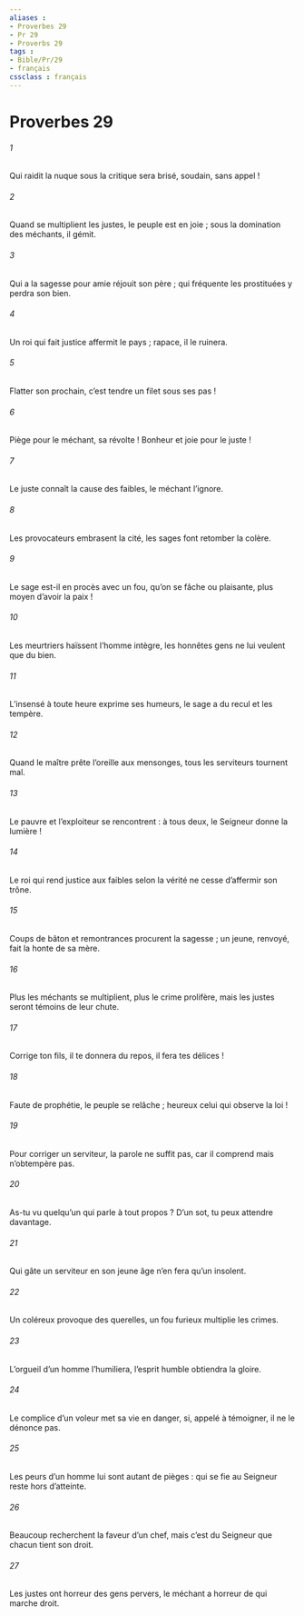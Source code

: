 ```yaml
---
aliases : 
- Proverbes 29
- Pr 29
- Proverbs 29
tags : 
- Bible/Pr/29
- français
cssclass : français
---
```


# Proverbes 29

###### 1
Qui raidit la nuque sous la critique
sera brisé, soudain, sans appel !
###### 2
Quand se multiplient les justes, le peuple est en joie ;
sous la domination des méchants, il gémit.
###### 3
Qui a la sagesse pour amie réjouit son père ;
qui fréquente les prostituées y perdra son bien.
###### 4
Un roi qui fait justice affermit le pays ;
rapace, il le ruinera.
###### 5
Flatter son prochain,
c’est tendre un filet sous ses pas !
###### 6
Piège pour le méchant, sa révolte !
Bonheur et joie pour le juste !
###### 7
Le juste connaît la cause des faibles,
le méchant l’ignore.
###### 8
Les provocateurs embrasent la cité,
les sages font retomber la colère.
###### 9
Le sage est-il en procès avec un fou,
qu’on se fâche ou plaisante,
plus moyen d’avoir la paix !
###### 10
Les meurtriers haïssent l’homme intègre,
les honnêtes gens ne lui veulent que du bien.
###### 11
L’insensé à toute heure exprime ses humeurs,
le sage a du recul et les tempère.
###### 12
Quand le maître prête l’oreille aux mensonges,
tous les serviteurs tournent mal.
###### 13
Le pauvre et l’exploiteur se rencontrent :
à tous deux, le Seigneur donne la lumière !
###### 14
Le roi qui rend justice aux faibles selon la vérité
ne cesse d’affermir son trône.
###### 15
Coups de bâton et remontrances procurent la sagesse ;
un jeune, renvoyé, fait la honte de sa mère.
###### 16
Plus les méchants se multiplient, plus le crime prolifère,
mais les justes seront témoins de leur chute.
###### 17
Corrige ton fils, il te donnera du repos,
il fera tes délices !
###### 18
Faute de prophétie, le peuple se relâche ;
heureux celui qui observe la loi !
###### 19
Pour corriger un serviteur, la parole ne suffit pas,
car il comprend mais n’obtempère pas.
###### 20
As-tu vu quelqu’un qui parle à tout propos ?
D’un sot, tu peux attendre davantage.
###### 21
Qui gâte un serviteur en son jeune âge
n’en fera qu’un insolent.
###### 22
Un coléreux provoque des querelles,
un fou furieux multiplie les crimes.
###### 23
L’orgueil d’un homme l’humiliera,
l’esprit humble obtiendra la gloire.
###### 24
Le complice d’un voleur met sa vie en danger,
si, appelé à témoigner, il ne le dénonce pas.
###### 25
Les peurs d’un homme lui sont autant de pièges :
qui se fie au Seigneur reste hors d’atteinte.
###### 26
Beaucoup recherchent la faveur d’un chef,
mais c’est du Seigneur que chacun tient son droit.
###### 27
Les justes ont horreur des gens pervers,
le méchant a horreur de qui marche droit.
